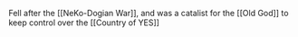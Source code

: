Fell after the [[NeKo-Dogian War]], and was a catalist for the [[Old God]] to keep control over the [[Country of YES]]